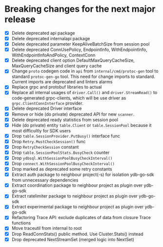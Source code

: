 # Breaking changes for the next major release
- [x] Delete deprecated api package
- [x] Delete deprecated internalapi package
- [x] Delete deprecated parameter KeepAliveBatchSize from session pool
- [x] Delete deprecated ConnUsePolicy, EndpointInfo, WithEndpointInfo, WithEndpointInfoAndPolicy, ContextConn
- [x] Delete deprecated client option DefaultMaxQueryCacheSize, MaxQueryCacheSize and client query cache
- [x] Change `proto` codegen code in `api` from `internal/cmd/protoc-gen` tool to standard `protoc-gen-go` tool. 
  This need for change imports to standard. Current imports are deprecated and linters alarms
- [x] Replace grpc and protobuf libraries to actual
- [x] Replace all internal usages of `driver.Call()` and `driver.StreamRead()` to code-generated grpc-clients,
      which will be use driver as `grpc.ClientConnInterface`  provider.
- [x] Delete deprecated Driver interface
- [x] Remove or hide (do private) deprecated API for new `scanner`.
- [x] Delete deprecated ready statistics from session pool
- [x] Hide (do private) entity `table.Client` or `table.SessionPool` because it most difficultly for SDK users
- [x] Drop `table.SessionProvider.PutBusy()` interface func
- [x] Drop `Retry.MustCheckSession()` func
- [x] Drop `RetryCheckSession` constant
- [x] Drop `table.SessionPoolStats.BusyCheck` counter
- [x] Drop `ydbsql.WithSessionPoolBusyCheckInterval()`
- [x] Drop `connect.WithSessionPoolBusyCheckInterval()`
- [x] Drop marked as deprecated some retry constants
- [x] Extract auth package to neighbour project(-s) for isolation ydb-go-sdk from unnecessary dependencies
- [x] Extract coordination package to neighbour project as plugin over ydb-go-sdk
- [x] Extract ratelimiter package to neighbour project as plugin over ydb-go-sdk
- [x] Extract experimental package to neighbour project as plugin over ydb-go-sdk
- [x] Refactoring Trace API: exclude duplicates of data from closure Trace functions
- [x] Move traceutil from internal to root
- [X] Drop ReadConnStats() public method. Use Cluster.Stats() instead
- [x] Drop deprecated NextStreamSet (merged logic into NextSet)